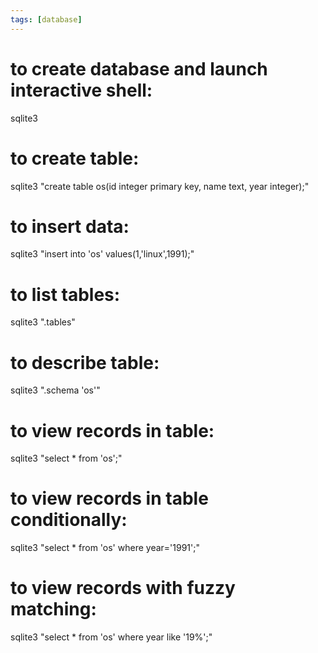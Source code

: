 ```yaml
---
tags: [database]
---
```


# to create database and launch interactive shell:

sqlite3 <database>

# to create table:

sqlite3 <database> "create table os(id integer primary key, name text, year integer);"

# to insert data:

sqlite3 <database> "insert into 'os' values(1,'linux',1991);"

# to list tables:

sqlite3 <database> ".tables"

# to describe table:

sqlite3 <database> ".schema 'os'"

# to view records in table:

sqlite3 <database> "select \* from 'os';"

# to view records in table conditionally:

sqlite3 <database> "select \* from 'os' where year='1991';"

# to view records with fuzzy matching:

sqlite3 <database> "select \* from 'os' where year like '19%';"
